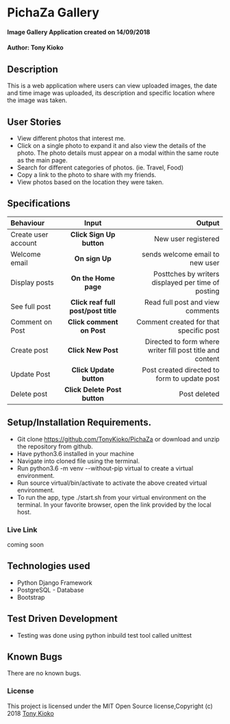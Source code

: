# PichaZa Gallery
#### Image Gallery Application created on 14/09/2018
#### Author: **Tony Kioko**
## Description
This is a web application where users can view uploaded images, the date and time  image was uploaded, its description and specific location where the image was taken.


## User Stories
* View different photos that interest me.
* Click on a single photo to expand it and also view the details of the photo. The photo details must appear on a modal within the same route as the main page.
* Search for different categories of photos. (ie. Travel, Food)
* Copy a link to the photo to share with my friends.
* View photos based on the location they were taken.



## Specifications
| Behaviour | Input | Output |
| :---------------- | :---------------: | ------------------: |
| Create user account | **Click Sign Up button** | New user registered |
| Welcome email | **On sign Up** | sends welcome email to new user|
| Display posts | **On the Home page** | Posttches by writers displayed per time of posting |
| See full post | **Click reaf full post/post title** | Read full post and view comments |
| Comment on Post | **Click comment on Post**  | Comment created for that specific post |
| Create post | **Click New Post**  | Directed to form where writer fill post title and content  |
| Update Post | **Click Update button** | Post created directed to form to update post |
| Delete post | **Click Delete Post button** | Post deleted |


## Setup/Installation Requirements.
* Git clone https://github.com/TonyKioko/PichaZa or download and unzip the repository from github.
* Have python3.6 installed in your machine
* Navigate into cloned file using the terminal.
* Run python3.6 -m venv --without-pip virtual to create a virtual environment.
* Run source virtual/bin/activate to activate the above created virtual environment.
* To run the app, type ./start.sh from your virtual environment on the terminal. In your favorite browser, open the link provided by the local host.

### Live Link ###
coming soon

## Technologies used ##

* Python Django Framework
* PostgreSQL - Database
* Bootstrap

## Test Driven Development
* Testing was done using python inbuild test tool called unittest


## Known Bugs
There are no known bugs.


### License
This project is licensed under the MIT Open Source license,Copyright (c) 2018 [Tony Kioko](https://github.com/tonykioko/)
